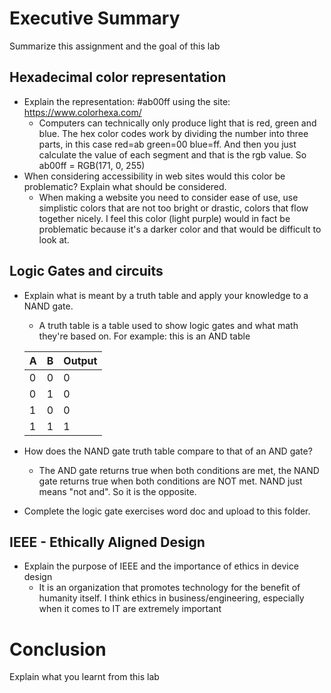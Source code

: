 # Executive Summary
Summarize this assignment and the goal of this lab

## Hexadecimal color representation
* Explain the representation: #ab00ff using the site: https://www.colorhexa.com/ 
  * Computers can technically only produce light that is red, green and blue. The hex color codes work by dividing the number into three parts, 
  in this case red=ab green=00 blue=ff. And then you just calculate the value of each segment and that is the rgb value. 
  So ab00ff = RGB(171, 0, 255)
* When considering accessibility in web sites would this color be problematic? Explain what should be considered. 
  * When making a website you need to consider ease of use, use simplistic colors that are not too bright or drastic, colors that flow together nicely. I feel this color (light purple) would in fact be problematic because it's a darker color and that would be difficult to look at. 

## Logic Gates and circuits
* Explain what is meant by a truth table and apply your knowledge to a NAND gate.  
  * A truth table is a table used to show logic gates and what math they're based on. 
  For example: this is an AND table
  
  | A | B | Output |
  | --- | --- | --- |
  | 0 | 0 | 0 |
  | 0 | 1 | 0 |
  | 1 | 0 | 0 |
  | 1 | 1 | 1 |
  
* How does the NAND gate truth table compare to that of an AND gate? 
  * The AND gate returns true when both conditions are met, the NAND gate returns true when both conditions are NOT met. 
  NAND just means "not and". So it is the opposite.
* Complete the logic gate exercises word doc and upload to this folder.

## IEEE - Ethically Aligned Design
* Explain the purpose of IEEE and the importance of ethics in device design
  * It is an organization that promotes technology for the benefit of humanity itself.
 I think ethics in business/engineering, especially when it comes to IT are extremely important

# Conclusion
Explain what you learnt from this lab
